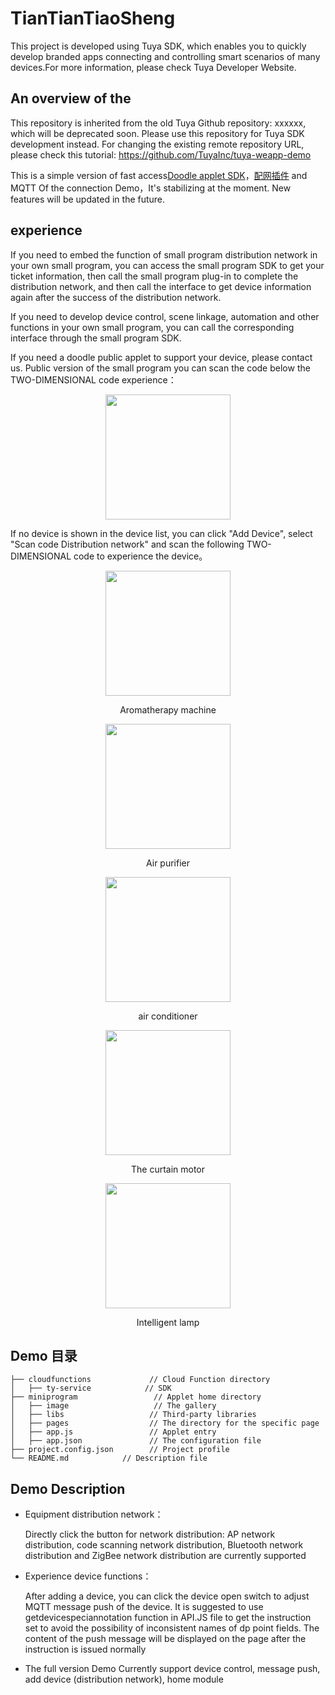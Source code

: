 
# TianTianTiaoSheng
This project is developed using Tuya SDK, which enables you to quickly develop branded apps connecting and controlling smart scenarios of many devices.For more information, please check Tuya Developer Website.

## An overview of the

  This repository is inherited from the old Tuya Github repository: xxxxxx, which will be deprecated soon. Please use this repository for Tuya SDK development instead. For changing the existing remote repository URL, please check this tutorial: https://github.com/TuyaInc/tuya-weapp-demo

This is a simple version of fast access[Doodle applet SDK](https://developer.tuya.com/cn/docs/iot/app-development/mini-programs/overview/applet-ecology?id=K9ptacgp94o5d)，[配网插件](https://developer.tuya.com/cn/docs/iot/app-development/mini-programs/tuya-applet-with-web-plugin/distribution-network-plugin?id=K9lq218xn0wn8) and MQTT Of the connection Demo，It's stabilizing at the moment. New features will be updated in the future.

## experience

If you need to embed the function of small program distribution network in your own small program, you can access the small program SDK to get your ticket information, then call the small program plug-in to complete the distribution network, and then call the interface to get device information again after the success of the distribution network.

If you need to develop device control, scene linkage, automation and other functions in your own small program, you can call the corresponding interface through the small program SDK.

If you need a doodle public applet to support your device, please contact us. Public version of the small program you can scan the code below the TWO-DIMENSIONAL code experience：

<p align="center">
<img width=200 src="https://images.tuyacn.com/rms-static/9cbc9210-cb1f-11ea-9723-5fcc4b1eeb4e-1595314722225.jpg?tyName=gh_42ad2888c42d_258.jpg" >
</p>

If no device is shown in the device list, you can click "Add Device", select "Scan code Distribution network" and scan the following TWO-DIMENSIONAL code to experience the device。
<p align="center"  >
<img width=200 src="https://airtake-public-data-1254153901.cos.ap-shanghai.myqcloud.com/goat/20200703/9123115b69c049899d14a84b239c13ed.png" >
<p align="center">Aromatherapy machine</p>
</p>

<p align="center"  >
<img width=200 src="https://images.tuyacn.com/rms-static/8f9a30a0-c805-11ea-a0c6-dbbe4bc4c496-1594973679786.png?tyName=kj.png" >
<p align="center">Air purifier</p>
</p>

<p align="center"  >
<img width=200 src="https://images.tuyacn.com/rms-static/8f9e9d70-c805-11ea-a9da-3362f25bc183-1594973679815.png?tyName=kt.png" >
<p align="center">air conditioner</p>
</p>

<p align="center"  >
<img width=200 src="https://images.tuyacn.com/rms-static/8f9a0990-c805-11ea-a0c6-dbbe4bc4c496-1594973679785.png?tyName=cl.png" >
<p align="center">The curtain motor</p>
</p>

<p align="center"  >
<img width=200 src="https://images.tuyacn.com/rms-static/c1cc0660-c81a-11ea-a0c6-dbbe4bc4c496-1594982783430.png?tyName=dj.png" >
<p align="center">Intelligent lamp</p>
</p>

## Demo 目录

```
├── cloudfunctions             // Cloud Function directory
│   ├── ty-service            // SDK
├── miniprogram                 // Applet home directory
│   ├── image                   // The gallery
│   ├── libs                   // Third-party libraries
│   ├── pages                  // The directory for the specific page
│   ├── app.js                 // Applet entry
│   ├── app.json               // The configuration file
├── project.config.json        // Project profile
└── README.md            // Description file
```

## Demo Description

- Equipment distribution network：

  Directly click the button for network distribution: AP network distribution, code scanning network distribution, Bluetooth network distribution and ZigBee network distribution are currently supported

- Experience device functions：

  After adding a device, you can click the device open switch to adjust MQTT message push of the device. It is suggested to use getdevicespeciannotation function in API.JS file to get the instruction set to avoid the possibility of inconsistent names of dp point fields. The content of the push message will be displayed on the page after the instruction is issued normally

- The full version Demo
  Currently support device control, message push, add device (distribution network), home module
